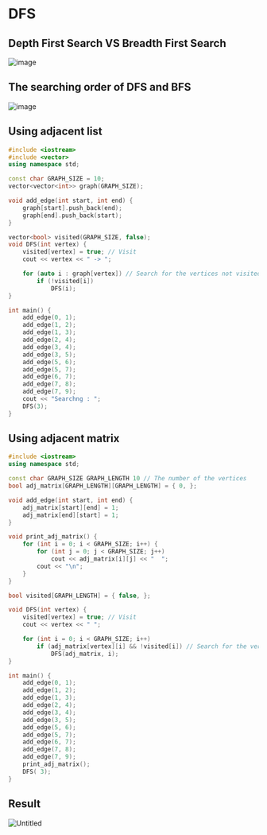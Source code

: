 # DFS
## Depth First Search VS Breadth First Search
![image](https://user-images.githubusercontent.com/67142421/149474909-755eb088-f437-48c2-8e98-e9d0f4f2ea5f.png)

## The searching order of DFS and BFS
![image](https://user-images.githubusercontent.com/67142421/149474919-bd949f3b-17ae-4d10-a222-729a023e1e64.png)

## Using adjacent list
~~~c++
#include <iostream>
#include <vector>
using namespace std;

const char GRAPH_SIZE = 10;
vector<vector<int>> graph(GRAPH_SIZE);

void add_edge(int start, int end) {
	graph[start].push_back(end);
	graph[end].push_back(start);
}

vector<bool> visited(GRAPH_SIZE, false);
void DFS(int vertex) {
	visited[vertex] = true; // Visit
	cout << vertex << " -> ";

	for (auto i : graph[vertex]) // Search for the vertices not visited
		if (!visited[i])
			DFS(i);
}

int main() {
	add_edge(0, 1);
	add_edge(1, 2);
	add_edge(1, 3);
	add_edge(2, 4);
	add_edge(3, 4);
	add_edge(3, 5);
	add_edge(5, 6);
	add_edge(5, 7);
	add_edge(6, 7);
	add_edge(7, 8);
	add_edge(7, 9);
	cout << "Searchng : ";
	DFS(3);
}
~~~

## Using adjacent matrix
~~~c++
#include <iostream>
using namespace std;

const char GRAPH_SIZE GRAPH_LENGTH 10 // The number of the vertices
bool adj_matrix[GRAPH_LENGTH][GRAPH_LENGTH] = { 0, };

void add_edge(int start, int end) {
	adj_matrix[start][end] = 1;
	adj_matrix[end][start] = 1;
}

void print_adj_matrix() {
	for (int i = 0; i < GRAPH_SIZE; i++) {
		for (int j = 0; j < GRAPH_SIZE; j++)
			cout << adj_matrix[i][j] << "  ";
		cout << "\n";
	}
}

bool visited[GRAPH_LENGTH] = { false, };

void DFS(int vertex) {
	visited[vertex] = true; // Visit
	cout << vertex << " ";

	for (int i = 0; i < GRAPH_SIZE; i++)
		if (adj_matrix[vertex][i] && !visited[i]) // Search for the vertices not visited
			DFS(adj_matrix, i);
}

int main() {
	add_edge(0, 1);
	add_edge(1, 2);
	add_edge(1, 3);
	add_edge(2, 4);
	add_edge(3, 4);
	add_edge(3, 5);
	add_edge(5, 6);
	add_edge(5, 7);
	add_edge(6, 7);
	add_edge(7, 8);
	add_edge(7, 9);
	print_adj_matrix();
	DFS( 3);
}
~~~

## Result
![Untitled](https://user-images.githubusercontent.com/67142421/149482085-dc2c4135-8928-499e-9ba3-7ed7aa621311.png)
